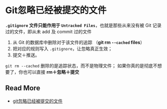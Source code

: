 
# Git忽略已经被提交的文件

 **`.gitignore` 文件只能作用于 `Untracked Files`**，也就是那些从来没有被 Git 记录过的文件，即从未 add 及 commit 过的文件


1. 从 Git 的数据库中删除对于该文件的追踪 （**git rm `--cached`  files**）
2. 把对应的规则写入 `.gitignore`，让忽略真正生效；
3. 提交＋推送。

`git rm --cached` 删除的是追踪状态，而不是物理文件；
如果你真的是彻底不想要了，你也可以直接 **rm＋忽略＋提交**


## Read More
- [git忽略已经被提交的文件](https://segmentfault.com/q/1010000000430426)